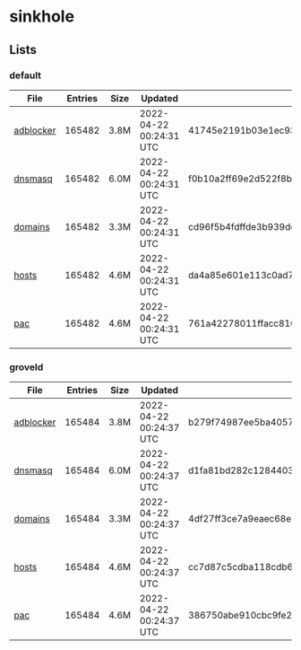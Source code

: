 # sinkhole

## Lists

### default

|File|Entries|Size|Updated|Hash|
|-|-|-|-|-|
|[adblocker](https://raw.githubusercontent.com/groveld/sinkhole/lists/default/adblocker.txt)|165482|3.8M|2022-04-22 00:24:31 UTC|41745e2191b03e1ec93a1abac6f6fbfe55ae8ba18ea212e36406fdb8af994d97|
|[dnsmasq](https://raw.githubusercontent.com/groveld/sinkhole/lists/default/dnsmasq.txt)|165482|6.0M|2022-04-22 00:24:31 UTC|f0b10a2ff69e2d522f8b9effaf5ca6969c89674dc694229232c8bbf86be794b7|
|[domains](https://raw.githubusercontent.com/groveld/sinkhole/lists/default/domains.txt)|165482|3.3M|2022-04-22 00:24:31 UTC|cd96f5b4fdffde3b939dc566a12dfaf178187190aa85e34ce12926f34d772e54|
|[hosts](https://raw.githubusercontent.com/groveld/sinkhole/lists/default/hosts.txt)|165482|4.6M|2022-04-22 00:24:31 UTC|da4a85e601e113c0ad760566f038925c0fc9f9c6749143676231af314d9335a4|
|[pac](https://raw.githubusercontent.com/groveld/sinkhole/lists/default/pac.txt)|165482|4.6M|2022-04-22 00:24:31 UTC|761a42278011ffacc8109e7320f4f24b2039d874cb8ba1f3c36247451ef07d1f|

### groveld

|File|Entries|Size|Updated|Hash|
|-|-|-|-|-|
|[adblocker](https://raw.githubusercontent.com/groveld/sinkhole/lists/groveld/adblocker.txt)|165484|3.8M|2022-04-22 00:24:37 UTC|b279f74987ee5ba40574be0a9cfc77ccbda8bdb50516021c10ff31c64567e055|
|[dnsmasq](https://raw.githubusercontent.com/groveld/sinkhole/lists/groveld/dnsmasq.txt)|165484|6.0M|2022-04-22 00:24:37 UTC|d1fa81bd282c128440305e6d4dceeaa3e60ecabd0c5276cf2e97ed2641849952|
|[domains](https://raw.githubusercontent.com/groveld/sinkhole/lists/groveld/domains.txt)|165484|3.3M|2022-04-22 00:24:37 UTC|4df27ff3ce7a9eaec68e92c821659d0520cd4248f3252f3ab0396561f3d45f6c|
|[hosts](https://raw.githubusercontent.com/groveld/sinkhole/lists/groveld/hosts.txt)|165484|4.6M|2022-04-22 00:24:37 UTC|cc7d87c5cdba118cdb63331e6f17e28625cf9e74afbe52f07582faa6e4ebf217|
|[pac](https://raw.githubusercontent.com/groveld/sinkhole/lists/groveld/pac.txt)|165484|4.6M|2022-04-22 00:24:37 UTC|386750abe910cbc9fe2b1d662f20ce5bf64ee2b3b5ae0442fcc43d453d7bed3c|
